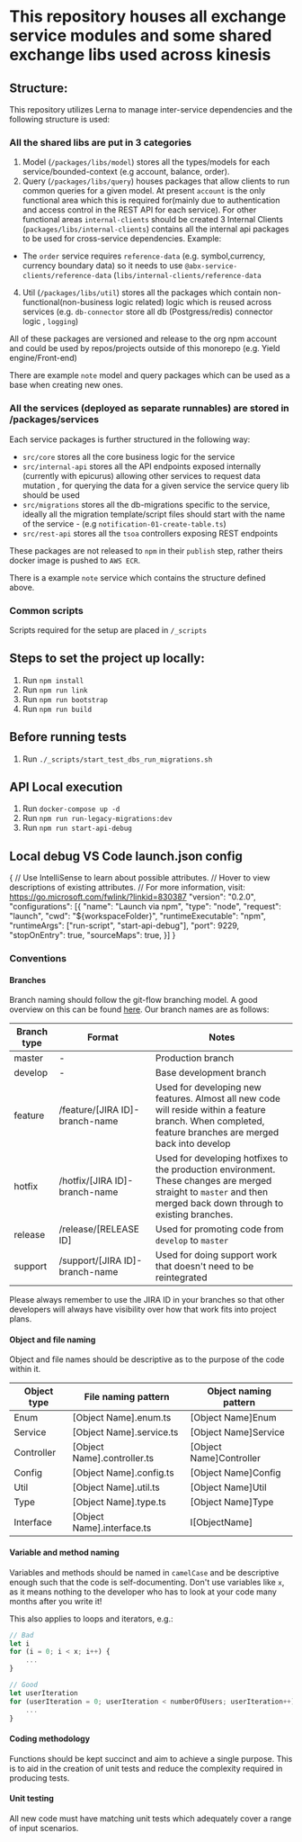 # This repository houses all exchange service modules and some shared exchange libs used across kinesis

## Structure:

This repository utilizes Lerna to manage inter-service dependencies and the following structure is used:

### All the shared libs are put in 3 categories

1. Model (`/packages/libs/model`) stores all the types/models for each service/bounded-context (e.g account, balance, order).
2. Query (`/packages/libs/query`) houses packages that allow clients to run common queries for a given model. At present `account` is the only functional area which this is required for(mainly due to authentication and access control in the REST API for each service). For other functional areas `internal-clients` should be created
   3 Internal Clients (`packages/libs/internal-clients`) contains all the internal api packages to be used for cross-service dependencies. Example:

- The `order` service requires `reference-data` (e.g. symbol,currency, currency boundary data) so it needs to use `@abx-service-clients/reference-data` (`libs/internal-clients/reference-data`

4. Util (`/packages/libs/util`) stores all the packages which contain non-functional(non-business logic related) logic which is reused across services (e.g. `db-connector` store all db (Postgress/redis) connector logic , `logging`)

All of these packages are versioned and release to the org npm account and could be used by repos/projects outside of this monorepo (e.g. Yield engine/Front-end)

There are example `note` model and query packages which can be used as a base when creating new ones.

### All the services (deployed as separate runnables) are stored in /packages/services

Each service packages is further structured in the following way:

- `src/core` stores all the core business logic for the service
- `src/internal-api` stores all the API endpoints exposed internally (currently with epicurus) allowing other services to request data mutation , for querying the data for a given service the service query lib should be used
- `src/migrations` stores all the db-migrations specific to the service, ideally all the migration template/script files should start with the name of the service - (e.g `notification-01-create-table.ts`)
- `src/rest-api` stores all the `tsoa` controllers exposing REST endpoints

These packages are not released to `npm` in their `publish` step, rather theirs docker image is pushed to `AWS ECR`.

There is a example `note` service which contains the structure defined above.

### Common scripts

Scripts required for the setup are placed in `/_scripts`

## Steps to set the project up locally:

1. Run `npm install`
2. Run `npm run link`
3. Run `npm run bootstrap`
4. Run `npm run build`

## Before running tests

1. Run `./_scripts/start_test_dbs_run_migrations.sh`

## API Local execution

1. Run `docker-compose up -d`
2. Run `npm run run-legacy-migrations:dev`
3. Run `npm run start-api-debug`

## Local debug VS Code launch.json config

{
// Use IntelliSense to learn about possible attributes.
// Hover to view descriptions of existing attributes.
// For more information, visit: https://go.microsoft.com/fwlink/?linkid=830387
"version": "0.2.0",
"configurations": [{
"name": "Launch via npm",
"type": "node",
"request": "launch",
"cwd": "\${workspaceFolder}",
"runtimeExecutable": "npm",
"runtimeArgs": ["run-script", "start-api-debug"],
"port": 9229,
"stopOnEntry": true,
"sourceMaps": true,
}]
}

### Conventions

#### Branches

Branch naming should follow the git-flow branching model. A good overview on this can be found [here](https://danielkummer.github.io/git-flow-cheatsheet/). Our branch names are as follows:

| Branch type | Format                         | Notes                                                                                                                                                             |
| ----------- | ------------------------------ | ----------------------------------------------------------------------------------------------------------------------------------------------------------------- |
| master      | -                              | Production branch                                                                                                                                                 |
| develop     | -                              | Base development branch                                                                                                                                           |
| feature     | /feature/[JIRA ID]-branch-name | Used for developing new features. Almost all new code will reside within a feature branch. When completed, feature branches are merged back into develop          |
| hotfix      | /hotfix/[JIRA ID]-branch-name  | Used for developing hotfixes to the production environment. These changes are merged straight to `master` and then merged back down through to existing branches. |
| release     | /release/[RELEASE ID]          | Used for promoting code from `develop` to `master`                                                                                                                |
| support     | /support/[JIRA ID]-branch-name | Used for doing support work that doesn't need to be reintegrated                                                                                                  |

Please always remember to use the JIRA ID in your branches so that other developers will always have visibility over how that work fits into project plans.

#### Object and file naming

Object and file names should be descriptive as to the purpose of the code within it.

| Object type | File naming pattern         | Object naming pattern   |
| ----------- | --------------------------- | ----------------------- |
| Enum        | [Object Name].enum.ts       | [Object Name]Enum       |
| Service     | [Object Name].service.ts    | [Object Name]Service    |
| Controller  | [Object Name].controller.ts | [Object Name]Controller |
| Config      | [Object Name].config.ts     | [Object Name]Config     |
| Util        | [Object Name].util.ts       | [Object Name]Util       |
| Type        | [Object Name].type.ts       | [Object Name]Type       |
| Interface   | [Object Name].interface.ts  | I[ObjectName]           |

#### Variable and method naming

Variables and methods should be named in `camelCase` and be descriptive enough such that the code is self-documenting. Don't use variables like `x`, as it means nothing to the developer who has to look at your code many months after you write it!

This also applies to loops and iterators, e.g.:

```typescript
// Bad
let i
for (i = 0; i < x; i++) {
    ...
}

// Good
let userIteration
for (userIteration = 0; userIteration < numberOfUsers; userIteration++) {
    ...
}
```

#### Coding methodology

Functions should be kept succinct and aim to achieve a single purpose. This is to aid in the creation of unit tests and reduce the complexity required in producing tests.

#### Unit testing

All new code must have matching unit tests which adequately cover a range of input scenarios.
